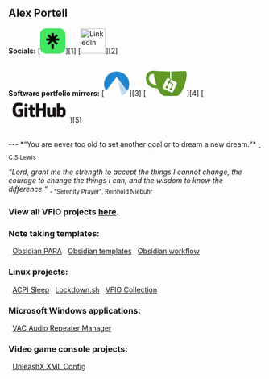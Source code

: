 ## Alex Portell
<p align="left">
  <b>Socials:</b>
  [<img title="Linktree" width="50" height="50" src="./images/linktr.ee.png"/>][1]
  [<img title="LinkedIn" width="50" height="50" src="./images/linkedin.com.ico"/>][2]
  </br>
  </br>
</p>

<p align="left">
  <b>Software portfolio mirrors:</b>
  [<img title="Codeberg" width="50" height="50" src="./images/codeberg.org.png"/>][3]
  [<img title="Gitea" height="50" src="./images/gitea.com.png"/>][4]
  [<img title="GitHub" height="50" src="./images/github.com.png"/>][5]
  </br>
  </br>
</p>
---
*“You are never too old to set another goal or to dream a new dream.“* <sub>- C.S Lewis</sub>

*“Lord, grant me the strength to accept the things I cannot change,
the courage to change the things I can,
and the wisdom to know the difference.“* <sub>- "Serenity Prayer", Reinhold Niebuhr</sub>

### View all VFIO projects [here][github07].

### Note taking templates:

&nbsp;&nbsp;[Obsidian PARA][github03]
&nbsp;&nbsp;[Obsidian templates][github04]
&nbsp;&nbsp;[Obsidian workflow][github05]

### Linux projects:

&nbsp;&nbsp;[ACPI Sleep][github01]
&nbsp;&nbsp;[Lockdown.sh][github02]
&nbsp;&nbsp;[VFIO Collection][github08]

### Microsoft Windows applications:

&nbsp;&nbsp;[VAC Audio Repeater Manager][github07]

### Video game console projects:

&nbsp;&nbsp;[UnleashX XML Config][github06]

[1]:          (https://linktr.ee/alexportell)
[2]:          (https://linkedin.com/in/portellam)
[3]:          (https://codeberg.org/portellam)
[4]:          (https://gitea.com/portellam)
[5]:          (https://github.com/portellam)
[github01]:   https://github.com/portellam/acpi-sleep
[github02]:   https://github.com/portellam/lockdown.sh
[github03]:   https://github.com/portellam/obsidian-para
[github04]:   https://github.com/portellam/obsidian-templates
[github05]:   https://github.com/portellam/obsidian-workflow
[github06]:   https://github.com/portellam/unleashx-xml-config
[github07]:   https://github.com/portellam/vac-audio-repeater-manager
[github08]:   https://github.com/portellam/vfio-collection